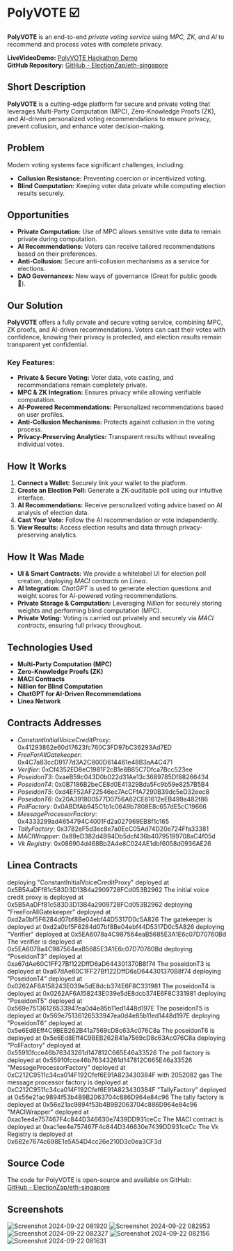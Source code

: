 # PolyVOTE ☑️
**PolyVOTE** is an end-to-end *private voting service* using *MPC, ZK, and AI* to recommend and process votes with complete privacy.

**LiveVideoDemo:** [PolyVOTE Hackathon Demo](https://drive.google.com/drive/folders/1lY2BSXo4kccAxM1E4wTAPYv7bmKIwLDJ?usp=sharing)  
**GitHub Repository:** [GitHub - ElectionZap/eth-singapore](https://github.com/ElectionZap/eth-singapore)


## Short Description
**PolyVOTE** is a cutting-edge platform for secure and private voting that leverages Multi-Party Computation (MPC), Zero-Knowledge Proofs (ZK), and AI-driven personalized voting recommendations to ensure privacy, prevent collusion, and enhance voter decision-making.

## Problem
Modern voting systems face significant challenges, including:
- **Collusion Resistance:** Preventing coercion or incentivized voting.
- **Blind Computation:** Keeping voter data private while computing election results securely.

## Opportunities
- **Private Computation:** Use of MPC allows sensitive vote data to remain private during computation.
- **AI Recommendations:** Voters can receive tailored recommendations based on their preferences.
- **Anti-Collusion:** Secure anti-collusion mechanisms as a service for elections.
- **DAO Governances:** New ways of governance (Great for public goods 👀).

## Our Solution
**PolyVOTE** offers a fully private and secure voting service, combining MPC, ZK proofs, and AI-driven recommendations. Voters can cast their votes with confidence, knowing their privacy is protected, and election results remain transparent yet confidential.

### Key Features:
- **Private & Secure Voting:** Voter data, vote casting, and recommendations remain completely private.
- **MPC & ZK Integration:** Ensures privacy while allowing verifiable computation.
- **AI-Powered Recommendations:** Personalized recommendations based on user profiles.
- **Anti-Collusion Mechanisms:** Protects against collusion in the voting process.
- **Privacy-Preserving Analytics:** Transparent results without revealing individual votes.

## How It Works
1. **Connect a Wallet:** Securely link your wallet to the platform.
2. **Create an Election Poll:** Generate a ZK-auditable poll using our intuitive interface.
3. **AI Recommendations:** Receive personalized voting advice based on AI analysis of election data.
4. **Cast Your Vote:** Follow the AI recommendation or vote independently.
5. **View Results:** Access election results and data through privacy-preserving analytics.

## How It Was Made
- **UI & Smart Contracts:** We provide a whitelabel UI for election poll creation, deploying *MACI contracts* on *Linea*.
- **AI Integration:** *ChatGPT* is used to generate election questions and weight scores for AI-powered voting recommendations.
- **Private Storage & Computation:** Leveraging *Nillion* for securely storing weights and performing blind computation (MPC).
- **Private Voting:** Voting is carried out privately and securely via *MACI contracts*, ensuring full privacy throughout.

## Technologies Used
- **Multi-Party Computation (MPC)**
- **Zero-Knowledge Proofs (ZK)**
- **MACI Contracts**
- **Nillion for Blind Computation**
- **ChatGPT for AI-Driven Recommendations**
- **Linea Network**

## Contracts Addresses
- *ConstantInitialVoiceCreditProxy*: 0x41293862e60d17623fc760C3FD97bC36293Ad7ED
- *FreeForAllGatekeeper*: 0x4C7a83ccD9177d3A2C800D614461e48B3aA4C471
- *Verifier*: 0xCf4352ED8eC1981F2cB1e8B65C7Dfca7Bcc523ee
- *PoseidonT3*: 0xaeB59c043D0b022d31Ae13c3689785Df88266434
- *PoseidonT4*: 0x0B7186B2beCE8d0E41329Bda5Fc9b59e8257B5B4
- *PoseidonT5*: 0xd4EF52AF22546ec7AcCFfA7290B39dc5eD32eec8
- *PoseidonT6*: 0x20A391800577D0756A62CE61612eEB499a482f86
- *PollFactory*: 0x0ABDfAb945C1b1c0649b7808E8c657dE5cC19666
- *MessageProcessorFactory*: 0x4333299ad4654794C4001Fd2a027969EB8f1c165
- *TallyFactory*: 0x3782eF5d3ec8e7a0EcC05Ad74D20e724Ffa33381
- *MACIWrapper*: 0x89eD382d4B94Db5dcf436b40795199708aC4f05d
- *Vk Registry*: 0x086904d468Bb2A4e8C024AE1dbf6058d0936AE26
## Linea Contracts
deploying "ConstantInitialVoiceCreditProxy" deployed at 0x5B5AaDFf81c583D3D13B4a2909728FCd053B2962 
The initial voice credit proxy is deployed at 0x5B5AaDFf81c583D3D13B4a2909728FCd053B2962
deploying "FreeForAllGatekeeper" deployed at 0xd2a0bf5F6284d07bf8Be04ebf44D5317D0c5A826 
The gatekeeper is deployed at 0xd2a0bf5F6284d07bf8Be04ebf44D5317D0c5A826
deploying "Verifier" deployed at 0x5EA6078a4C987564eaB5685E3A1E6c07D70760Bd 
The verifier is deployed at 0x5EA6078a4C987564eaB5685E3A1E6c07D70760Bd
deploying "PoseidonT3" deployed at 0xa67dAe60C1FF27Bf122DffD6aD644301370B8f74 
The poseidonT3 is deployed at 0xa67dAe60C1FF27Bf122DffD6aD644301370B8f74
deploying "PoseidonT4" deployed at 0x0262AF6A158243E039e5dE8dcb374E6F8C331981 
The poseidonT4 is deployed at 0x0262AF6A158243E039e5dE8dcb374E6F8C331981
deploying "PoseidonT5" deployed at 0x569e75136126533947ea0d4e85b11ed1448d197E 
The poseidonT5 is deployed at 0x569e75136126533947ea0d4e85b11ed1448d197E
deploying "PoseidonT6" deployed at 0x5e6Ed8Eff4C9BEB262B41a7569cD8c63Ac076C8a 
The poseidonT6 is deployed at 0x5e6Ed8Eff4C9BEB262B41a7569cD8c63Ac076C8a
deploying "PollFactory" deployed at 0x55910fcce46b76343261d147812C665E46a33526
The poll factory is deployed at 0x55910fcce46b76343261d147812C665E46a33526
"MessageProcessorFactory" deployed at 0xC212C9511c34ca014F192Cfef6E91A823430384F with 2052082 gas
The message processor factory is deployed at 0xC212C9511c34ca014F192Cfef6E91A823430384F
"TallyFactory" deployed at 0x56e21ac9894f53b4B9B2063704c886D964e84c96
The tally factory is deployed at 0x56e21ac9894f53b4B9B2063704c886D964e84c96
"MACIWrapper" deployed at 0xac1ee4e757467F4c844D346630e7439DD931ceCc
The MACI contract is deployed at 0xac1ee4e757467F4c844D346630e7439DD931ceCc
The Vk Registry is deployed at 0x682e7674c698E1e5A54D4cc26e210D3c0ea3CF3d
## Source Code
The code for PolyVOTE is open-source and available on GitHub:  
[GitHub - ElectionZap/eth-singapore](https://github.com/ElectionZap/eth-singapore)

## Screenshots
![Screenshot 2024-09-22 081920](https://github.com/user-attachments/assets/ec0d6b31-da95-4a23-a1e5-3f75b6a9b69c)
![Screenshot 2024-09-22 082953](https://github.com/user-attachments/assets/446d6acc-5ce9-492f-a12b-5c154fdd0fe8)
![Screenshot 2024-09-22 082327](https://github.com/user-attachments/assets/552a6110-b10a-4d0a-846f-177ee890792a)
![Screenshot 2024-09-22 082156](https://github.com/user-attachments/assets/552a1cc8-c7a4-4703-9444-273c4ee70e63)
![Screenshot 2024-09-22 081631](https://github.com/user-attachments/assets/0b5307ed-1609-4ab3-ad06-049261666da1)

